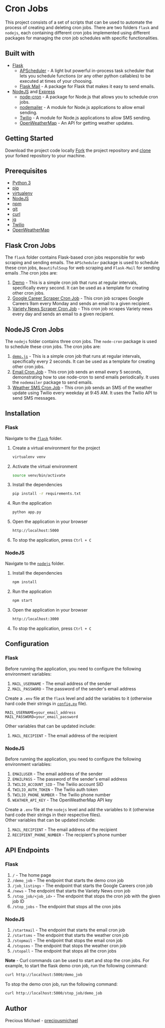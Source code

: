 # Cron Jobs

This project consists of a set of scripts that can be used to automate the process of creating and deleting cron jobs. There are two folders `flask` and `nodejs`, each containing different cron jobs implemented using different packages for managing the cron job schedules with specific functionalities.


## Built with
* [Flask](https://flask.palletsprojects.com)
   * [APScheduler](https://apscheduler.readthedocs.io/en/stable/) - A light but powerful in-process task scheduler that lets you schedule functions (or any other python callables) to be executed at times of your choosing.
   * [Flask Mail](https://pythonhosted.org/Flask-Mail/) - A package for Flask that makes it easy to send emails.
* [NodeJS](https://nodejs.org/) and [Express](https://expressjs.com/) 
    * [node-cron](https://www.npmjs.com/package/node-cron) - A package for Node.js that allows you to schedule cron jobs.
    * [nodemailer](https://nodemailer.com/about/) - A module for Node.js applications to allow email sending.
    * [Twilio](https://www.twilio.com/docs/libraries/node) - A module for Node.js applications to allow SMS sending.
    * [OpenWeatherMap](https://openweathermap.org/api) - An API for getting weather updates.

## Getting Started
Download the project code locally
[Fork](https://help.github.com/en/articles/fork-a-repo) the project repository and [clone](https://help.github.com/en/articles/cloning-a-repository) your forked repository to your machine. 


## Prerequisites
* [Python 3](https://www.python.org/downloads/)
* [pip](https://pip.pypa.io/en/stable/installing/)
* [virtualenv](https://virtualenv.pypa.io/en/latest/installation/)
* [NodeJS](https://nodejs.org/en/download/)
* [npm](https://www.npmjs.com/get-npm)
* [git](https://git-scm.com/downloads)
* [curl](https://curl.haxx.se/download.html)
* [jq](https://stedolan.github.io/jq/download/)
* [Twilio](https://www.twilio.com/docs/usage/tutorials/how-to-use-your-free-trial-account)
* [OpenWeatherMap](https://openweathermap.org/api)


## Flask Cron Jobs
The `flask` folder contains Flask-based cron jobs responsible for web scraping and sending emails. The `APScheduler` package is used to schedule these cron jobs, `BeautifulSoup` for web scraping and `Flask-Mail` for sending emails .The cron jobs are:
1. [Demo](./flask/jobs.py) - This is a simple cron job that runs at regular intervals, specifically every second. It can be used as a template for creating other cron jobs.
2. [Google Career Scraper Cron Job](./flask/jobs.py) - This cron job scrapes Google Careers 9am every Monday and sends an email to a given recipient. 
3. [Variety News Scraper Cron Job](./flask/jobs.py) - This cron job scrapes Variety news every day and sends an email to a given recipient. 


## NodeJS Cron Jobs
The `nodejs` folder contains three cron jobs. The `node-cron` package is used to schedule these cron jobs. The cron jobs are:
1. [`demo.js`](./nodejs/demo.js) - This is a simple cron job that runs at regular intervals, specifically every 2 seconds. It can be used as a template for creating other cron jobs.
2. [Email Cron Job](./nodejs/controller.js) - This cron job sends an email every 5 seconds, demonstrating how to use node-cron to send emails periodically. It uses the `nodemailer` package to send emails.
3. [Weather SMS Cron Job](./nodejs/controller.js) - This cron job sends an SMS of the weather update using Twilio every weekday at 9:45 AM. It uses the Twilio API to send SMS messages.


## Installation
### Flask
Navigate to the [`flask`](./flask) folder.
1. Create a virtual environment for the project
    ```bash
    virtualenv venv
    ```
2. Activate the virtual environment
    ```bash
    source venv/bin/activate
    ```
3. Install the dependencies
    ```bash
    pip install -r requirements.txt
    ```
4. Run the application
    ```bash
    python app.py
    ```
5. Open the application in your browser 
    ```bash
    http://localhost:5000
    ```
6. To stop the application, press `Ctrl + C`


### NodeJS
Navigate to the [`nodejs`](./nodejs) folder.
1. Install the dependencies
    ```bash
    npm install
    ```
2. Run the application
    ```bash
    npm start
    ```
3. Open the application in your browser
    ```bash
    http://localhost:3000
    ```
4. To stop the application, press `Ctrl + C`

## Configuration
### Flask
Before running the application, you need to configure the following environment variables:
1. `MAIL_USERNAME` - The email address of the sender
2. `MAIL_PASSWORD` - The password of the sender's email address

Create a `.env` file at the `flask` level and add the variables to it (otherwise hard code their strings in [`config.py`](./flask/config.py) file).
```
MAIL_USERNAME=your_email_address
MAIL_PASSWORD=your_email_password
``` 
Other variables that can be updated include:
1. `MAIL_RECIPIENT` - The email address of the recipient


### NodeJS
Before running the application, you need to configure the following environment variables:
1. `EMAILUSER` - The email address of the sender
2. `EMAILPASS` - The password of the sender's email address
3. `TWILIO_ACCOUNT_SID` - The Twilio account SID
4. `TWILIO_AUTH_TOKEN` - The Twilio auth token
5. `TWILIO_PHONE_NUMBER` - The Twilio phone number
6. `WEATHER_API_KEY` - The OpenWeatherMap API key

Create a `.env` file at the `nodejs` level and add the variables to it (otherwise hard code their strings in their respective files).<br>
Other variables that can be updated include:
1. `MAIL_RECIPIENT` - The email address of the recipient
2. `RECIPIENT_PHONE_NUMBER` - The recipient's phone number


## API Endpoints
### Flask
1. `/` - The home page
2. `/demo_job` - The endpoint that starts the demo cron job
3. `/job_listings` - The endpoint that starts the Google Careers cron job
4. `/news` - The endpoint that starts the Variety News cron job
5. `/stop_job/<job_id>` - The endpoint that stops the cron job with the given job ID
6. `/stop_jobs` - The endpoint that stops all the cron jobs


### NodeJS
1. `/startmail` - The endpoint that starts the email cron job
2. `/startsms` - The endpoint that starts the weather cron job
3. `/stopmail` - The endpoint that stops the email cron job
4. `/stopsms` - The endpoint that stops the weather cron job
5. `/stopall` - The endpoint that stops all the cron jobs

**Note** - Curl commands can be used to start and stop the cron jobs. For example, to start the flask demo cron job, run the following command:
```bash
curl http://localhost:5000/demo_job
```
To stop the demo cron job, run the following command:
```bash
curl http://localhost:5000/stop_job/demo_job
``` 


## Author
Precious Michael - [preciousmichael](https://eyiza.github.io/precious-michael/)
